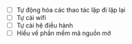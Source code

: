 - [ ] Tự động hóa các thao tác lặp đi lặp lại 
- [ ] Tự cài wifi
- [ ] Tự cài hệ điều hành
- [ ] Hiểu về phần mềm mã nguồn mở 